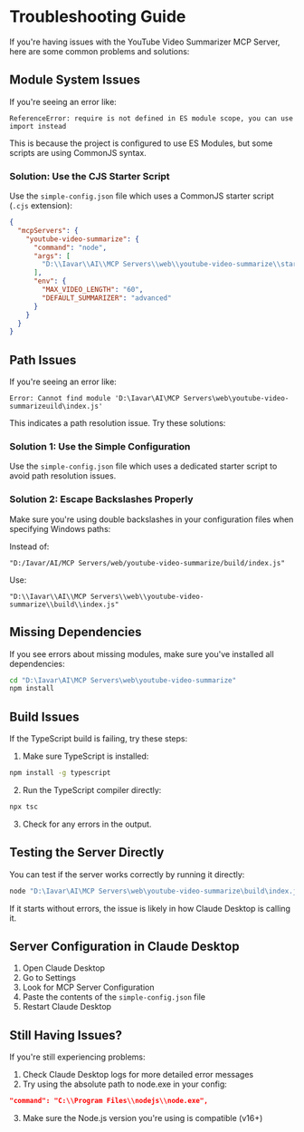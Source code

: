 # Troubleshooting Guide

If you're having issues with the YouTube Video Summarizer MCP Server, here are some common problems and solutions:

## Module System Issues

If you're seeing an error like:
```
ReferenceError: require is not defined in ES module scope, you can use import instead
```

This is because the project is configured to use ES Modules, but some scripts are using CommonJS syntax.

### Solution: Use the CJS Starter Script

Use the `simple-config.json` file which uses a CommonJS starter script (`.cjs` extension):

```json
{
  "mcpServers": {
    "youtube-video-summarize": {
      "command": "node",
      "args": [
        "D:\\Iavar\\AI\\MCP Servers\\web\\youtube-video-summarize\\start-server.cjs"
      ],
      "env": {
        "MAX_VIDEO_LENGTH": "60",
        "DEFAULT_SUMMARIZER": "advanced"
      }
    }
  }
}
```

## Path Issues

If you're seeing an error like:
```
Error: Cannot find module 'D:\Iavar\AI\MCP Servers\web\youtube-video-summarizeuild\index.js'
```

This indicates a path resolution issue. Try these solutions:

### Solution 1: Use the Simple Configuration

Use the `simple-config.json` file which uses a dedicated starter script to avoid path resolution issues.

### Solution 2: Escape Backslashes Properly

Make sure you're using double backslashes in your configuration files when specifying Windows paths:

Instead of:
```
"D:/Iavar/AI/MCP Servers/web/youtube-video-summarize/build/index.js"
```

Use:
```
"D:\\Iavar\\AI\\MCP Servers\\web\\youtube-video-summarize\\build\\index.js"
```

## Missing Dependencies

If you see errors about missing modules, make sure you've installed all dependencies:

```bash
cd "D:\Iavar\AI\MCP Servers\web\youtube-video-summarize"
npm install
```

## Build Issues

If the TypeScript build is failing, try these steps:

1. Make sure TypeScript is installed:
```bash
npm install -g typescript
```

2. Run the TypeScript compiler directly:
```bash
npx tsc
```

3. Check for any errors in the output.

## Testing the Server Directly

You can test if the server works correctly by running it directly:

```bash
node "D:\Iavar\AI\MCP Servers\web\youtube-video-summarize\build\index.js"
```

If it starts without errors, the issue is likely in how Claude Desktop is calling it.

## Server Configuration in Claude Desktop

1. Open Claude Desktop
2. Go to Settings
3. Look for MCP Server Configuration
4. Paste the contents of the `simple-config.json` file
5. Restart Claude Desktop

## Still Having Issues?

If you're still experiencing problems:

1. Check Claude Desktop logs for more detailed error messages
2. Try using the absolute path to node.exe in your config:
```json
"command": "C:\\Program Files\\nodejs\\node.exe",
```
3. Make sure the Node.js version you're using is compatible (v16+)
